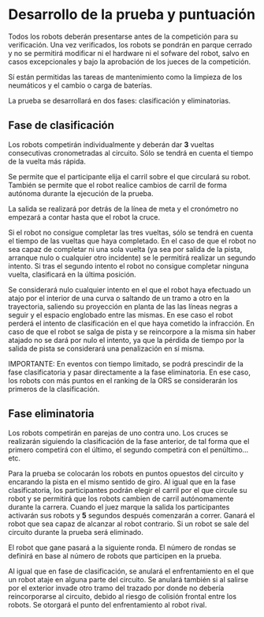 # Desarrollo de la prueba y puntuación

Todos los robots deberán presentarse antes de la competición para su verificación. Una vez verificados, los robots se pondrán en parque cerrado y no se permitirá modificar ni el hardware ni el sofware del robot, salvo en casos excepcionales y bajo la aprobación de los jueces de la competición.

Sí están permitidas las tareas de mantenimiento como la limpieza de los neumáticos y el cambio o carga de baterías.

La prueba se desarrollará en dos fases: clasificación y eliminatorias.

## Fase de clasificación

Los robots competirán individualmente y deberán dar **3** vueltas consecutivas cronometradas al circuito. Sólo se tendrá en cuenta el tiempo de la vuelta más rápida.

Se permite que el participante elija el carril sobre el que circulará su robot. También se permite que el robot realice cambios de carril de forma autónoma durante la ejecución de la prueba.

La salida se realizará por detrás de la línea de meta y el cronómetro no empezará a contar hasta que el robot la cruce.

Si el robot no consigue completar las tres vueltas, sólo se tendrá en cuenta el tiempo de las vueltas que haya completado. En el caso de que el robot no sea capaz de completar ni una sola vuelta (ya sea por salida de la pista, arranque nulo o cualquier otro incidente) se le permitirá realizar un segundo intento. Si tras el segundo intento el robot no consigue completar ninguna vuelta, clasificará en la última posición.

Se considerará nulo cualquier intento en el que el robot haya efectuado un atajo por el interior de una curva o saltando de un tramo a otro en la trayectoria, saliendo su proyección en planta de las las líneas negras a seguir y el espacio englobado entre las mismas. En ese caso el robot perderá el intento de clasificación en el que haya cometido la infracción. En caso de que el robot se salga de pista y se reincorpore a la misma sin haber atajado no se dará por nulo el intento, ya que la pérdida de tiempo por la salida de pista se considerará una penalización en sí misma.

IMPORTANTE: En eventos con tiempo limitado, se podrá prescindir de la fase clasificatoria y pasar directamente a la fase eliminatoria. En ese caso, los robots con más puntos en el ranking de la ORS se considerarán los primeros de la clasificación.

## Fase eliminatoria

Los robots competirán en parejas de uno contra uno. Los cruces se realizarán siguiendo la clasificación de la fase anterior, de tal forma que el primero competirá con el último, el segundo competirá con el penúltimo... etc.

Para la prueba se colocarán los robots en puntos opuestos del circuito y encarando la pista en el mismo sentido de giro. Al igual que en la fase clasificatoria, los participantes podrán elegir el carril por el que circule su robot y se permitirá que los robots cambien de carril autónomamente durante la carrera. Cuando el juez marque la salida los participantes activarán sus robots y **5** segundos después comenzarán a correr. Ganará el robot que sea capaz de alcanzar al robot contrario. Si un robot se sale del circuito durante la prueba será eliminado.

El robot que gane pasará a la siguiente ronda. El número de rondas se definirá en base al número de robots que participen en la prueba.

Al igual que en fase de clasificación, se anulará el enfrentamiento en el que un robot ataje en alguna parte del circuito. Se anulará también si al salirse por el exterior invade otro tramo del trazado por donde no debería reincorporarse al circuito, debido al riesgo de colisión frontal entre los robots. Se otorgará el punto del enfrentamiento al robot rival.
